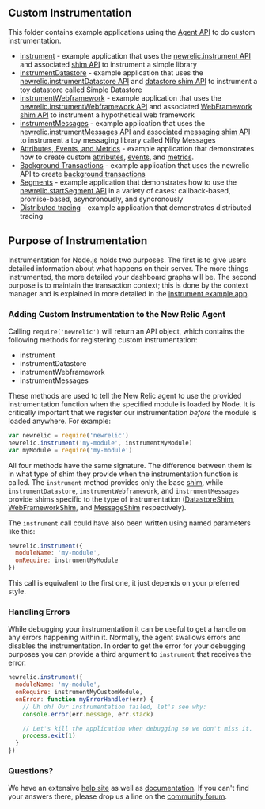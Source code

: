 ## Custom Instrumentation

This folder contains example applications using the [Agent API](https://newrelic.github.io/node-newrelic/API.html) to do custom instrumentation.

* [instrument](./instrument) - example application that uses the [newrelic.instrument API](https://newrelic.github.io/node-newrelic/API.html#instrument) and associated [shim API](https://newrelic.github.io/node-newrelic/Shim.html) to instrument a simple library
* [instrumentDatastore](./instrument-datastore) - example application that uses the [newrelic.instrumentDatastore API](https://newrelic.github.io/node-newrelic/API.html#instrumentDatastore) and [datastore shim API](https://newrelic.github.io/node-newrelic/DatastoreShim.html) to instrument a toy datastore called Simple Datastore
* [instrumentWebframework](./instrument-webframework) - example application that uses the [newrelic.instrumentWebframework API](https://newrelic.github.io/node-newrelic/API.html#instrumentWebframework) and associated [WebFramework shim API](https://newrelic.github.io/node-newrelic/WebFrameworkShim.html) to instrument a hypothetical web framework
* [instrumentMessages](./instrument-messages) - example application that uses the [newrelic.instrumentMessages API](https://newrelic.github.io/node-newrelic/API.html#instrumentMessages) and associated [messaging shim API](https://newrelic.github.io/node-newrelic/MessageShim.html) to instrument a toy messaging library called Nifty Messages
* [Attributes, Events, and Metrics](./attributes-events-metrics) - example application that demonstrates how to create custom [attributes](https://newrelic.github.io/node-newrelic/API.html#addCustomAttribute), [events](https://newrelic.github.io/node-newrelic/API.html#recordCustomEvent), and [metrics](https://newrelic.github.io/node-newrelic/API.html#recordMetric).
* [Background Transactions](./background-transactions) - example application that uses the newrelic API to create [background transactions](https://newrelic.github.io/node-newrelic/API.html#startBackgroundTransaction)
* [Segments](./segments) - example application that demonstrates how to use the [newrelic.startSegment API](https://newrelic.github.io/node-newrelic/API.html#startSegment) in a variety of cases: callback-based, promise-based, asyncronously, and syncronously
* [Distributed tracing](./distributed-tracing/) - example application that demonstrates distributed tracing

## Purpose of Instrumentation

Instrumentation for Node.js holds two purposes. The first is to give users detailed information about what happens on their server. The more things instrumented, the more detailed your dashboard graphs will be. The second purpose is to maintain the transaction context; this is done by the context manager and is explained in more detailed in the [instrument example app](./instrument).

### Adding Custom Instrumentation to the New Relic Agent

Calling `require('newrelic')` will return an API object, which contains the following methods for registering custom instrumentation:

* instrument
* instrumentDatastore
* instrumentWebframework
* instrumentMessages

These methods are used to tell the New Relic agent to use the provided instrumentation function when the specified module is loaded by Node. It is critically important that we register our instrumentation *before* the module is loaded anywhere. For example:

```js
var newrelic = require('newrelic')
newrelic.instrument('my-module', instrumentMyModule)
var myModule = require('my-module')
```

All four methods have the same signature. The difference between them is in what type of shim they provide when the instrumentation function is called. The `instrument` method provides only the base [shim](https://newrelic.github.io/node-newrelic/Shim.html), while `instrumentDatastore`, `instrumentWebframework`, and `instrumentMessages` provide shims specific to the type of instrumentation ([DatastoreShim](https://newrelic.github.io/node-newrelic/DatastoreShim.html), [WebFrameworkShim](https://newrelic.github.io/node-newrelic/WebFrameworkShim.html), and [MessageShim](https://newrelic.github.io/node-newrelic/MessageShim.html) respectively).

The `instrument` call could have also been written using named parameters like this:

```js
newrelic.instrument({
  moduleName: 'my-module',
  onRequire: instrumentMyModule
})
```

This call is equivalent to the first one, it just depends on your preferred style.

### Handling Errors

While debugging your instrumentation it can be useful to get a handle on any errors happening within it. Normally, the agent swallows errors and disables the instrumentation. In order to get the error for your debugging purposes you can provide a third argument to `instrument` that receives the error.

```js
newrelic.instrument({
  moduleName: 'my-module',
  onRequire: instrumentMyCustomModule,
  onError: function myErrorHandler(err) {
    // Uh oh! Our instrumentation failed, let's see why:
    console.error(err.message, err.stack)

    // Let's kill the application when debugging so we don't miss it.
    process.exit(1)
  }
})
```

### Questions?

We have an extensive [help site](https://support.newrelic.com/) as well as [documentation](https://docs.newrelic.com/). If you can't find your answers there, please drop us a line on the [community forum](https://discuss.newrelic.com/).
